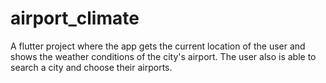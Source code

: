 # airport_climate

A flutter project where the app gets the current location of the user and shows the weather conditions of the city's airport. The user also is able to search a city and choose their airports.
